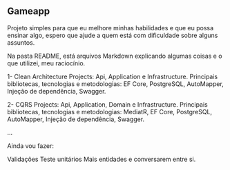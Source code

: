 ## Gameapp

Projeto simples para que eu melhore minhas habilidades e que eu possa ensinar algo, espero que ajude a quem está com dificuldade sobre alguns assuntos.

Na pasta README, está arquivos Markdown explicando algumas coisas e o que utilizei, meu raciocínio.

1- Clean Architecture
Projects: Api, Application e Infrastructure.
Principais bibliotecas, tecnologias e metodologias: EF Core, PostgreSQL, AutoMapper, Injeção de dependência, Swagger.

2- CQRS
Projects: Api, Application, Domain e Infrastructure.
Principais bibliotecas, tecnologias e metodologias: MediatR, EF Core, PostgreSQL, AutoMapper, Injeção de dependência, Swagger.

...

Ainda vou fazer:

Validações
Teste unitários
Mais entidades e conversarem entre si.
